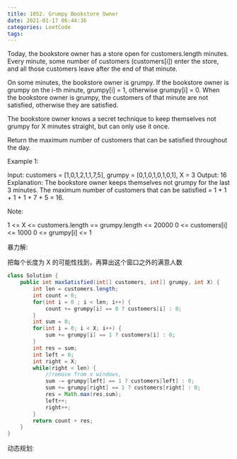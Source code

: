 ```yaml
---
title: 1052. Grumpy Bookstore Owner
date: 2021-01-17 06:44:36
categories: LeetCode
tags:
---
```


Today, the bookstore owner has a store open for customers.length minutes.  Every minute, some number of customers (customers[i]) enter the store, and all those customers leave after the end of that minute.

On some minutes, the bookstore owner is grumpy.  If the bookstore owner is grumpy on the i-th minute, grumpy[i] = 1, otherwise grumpy[i] = 0.  When the bookstore owner is grumpy, the customers of that minute are not satisfied, otherwise they are satisfied.

The bookstore owner knows a secret technique to keep themselves not grumpy for X minutes straight, but can only use it once.

Return the maximum number of customers that can be satisfied throughout the day.

 

Example 1:

Input: customers = [1,0,1,2,1,1,7,5], grumpy = [0,1,0,1,0,1,0,1], X = 3
Output: 16
Explanation: The bookstore owner keeps themselves not grumpy for the last 3 minutes. 
The maximum number of customers that can be satisfied = 1 + 1 + 1 + 1 + 7 + 5 = 16.
 

Note:

1 <= X <= customers.length == grumpy.length <= 20000
0 <= customers[i] <= 1000
0 <= grumpy[i] <= 1



暴力解:

把每个长度为 X 的可能性找到，再算出这个窗口之外的满意人数


```java
class Solution {
    public int maxSatisfied(int[] customers, int[] grumpy, int X) {
        int len = customers.length;
        int count = 0;
        for(int i = 0 ; i < len; i++) {
            count += grumpy[i] == 0 ? customers[i] : 0;
        }
        int sum = 0;
        for(int i = 0; i < X; i++) {
            sum += grumpy[i] == 1 ? customers[i] : 0;
        }
        int res = sum;
        int left = 0;
        int right = X;
        while(right < len) {
            //remove from x windows, 
            sum -= grumpy[left] == 1 ? customers[left] : 0;
            sum += grumpy[right] == 1 ? customers[right] : 0;
            res = Math.max(res,sum);
            left++;
            right++;
        }
        return count + res;
    }
}
```


动态规划:

